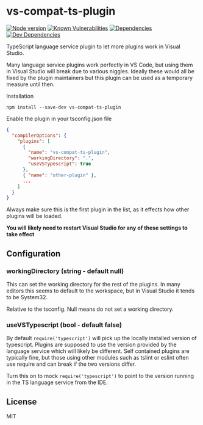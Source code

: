 # vs-compat-ts-plugin

[![Node version](https://img.shields.io/node/v/vs-compat-ts-plugin.svg?style=flat)](http://nodejs.org/download/)
[![Known Vulnerabilities](https://snyk.io/test/github/andyrooger/vs-compat-ts-plugin/badge.svg?targetFile=package.json)](https://snyk.io/test/github/andyrooger/vs-compat-ts-plugin?targetFile=package.json)
[![Dependencies](https://david-dm.org/andyrooger/vs-compat-ts-plugin.svg)](https://david-dm.org/andyrooger/vs-compat-ts-plugin)
[![Dev Dependencies](https://david-dm.org/andyrooger/vs-compat-ts-plugin/dev-status.svg)](https://david-dm.org/andyrooger/vs-compat-ts-plugin/?type=dev)

TypeScript language service plugin to let more plugins work in Visual Studio.

Many language service plugins work perfectly in VS Code, but using them in Visual Studio will break due to various niggles. Ideally these would all be fixed by the plugin maintainers but this plugin can be used as a temporary measure until then.

Installation

```shell
npm install --save-dev vs-compat-ts-plugin
```

Enable the plugin in your tsconfig.json file

```json
{
  "compilerOptions": {
    "plugins": [
      {
        "name": "vs-compat-ts-plugin",
        "workingDirectory": ".",
        "useVSTypescript": true
      },
      { "name": "other-plugin" },
      ...
    ]
  }
}
```

Always make sure this is the first plugin in the list, as it effects how other plugins will be loaded.

**You will likely need to restart Visual Studio for any of these settings to take effect**

## Configuration

### workingDirectory (string - default null)

This can set the working directory for the rest of the plugins. In many editors this seems to default to the workspace, but in Visual Studio it tends to be System32.

Relative to the tsconfig. Null means do not set a working directory.

### useVSTypescript (bool - default false)

By default `require('typescript')` will pick up the locally installed version of typescript. Plugins are supposed to use the version provided by the language service which will likely be different. Self contained plugins are typically fine, but those using other modules such as tslint or eslint often use require and can break if the two versions differ.

Turn this on to mock `require('typescript')` to point to the version running in the TS language service from the IDE.

## License

MIT
